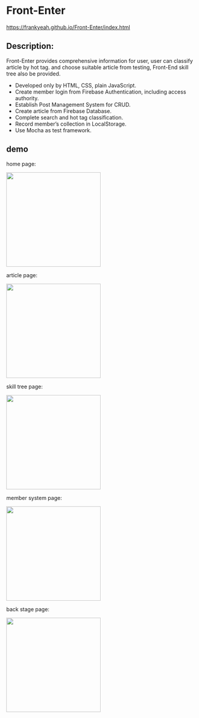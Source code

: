 # Front-Enter  

https://frankyeah.github.io/Front-Enter/index.html

## Description:
Front-Enter provides comprehensive information for user, user can classify article by hot tag.
and choose suitable article from testing, Front-End skill tree also be provided. 

- Developed only by HTML, CSS, plain JavaScript.
- Create member login from Firebase Authentication, including access authority.
- Establish Post Management System for CRUD.
- Create article from Firebase Database.
- Complete search and hot tag classification. 
- Record member’s collection in LocalStorage. 
- Use Mocha as test framework.

## demo

 home page:

<img src='https://i.imgur.com/5yWDU4a.gif' width='250px' />

 article page:

<img src='https://i.imgur.com/Huagnmc.gif' width='250px' />

 skill tree page:

<img src='https://i.imgur.com/Yi4eDhW.gif' width='250px' />

 member system page:

<img src='https://i.imgur.com/sSdXiRG.gif' width='250px' />

back stage page:

<img src='https://i.imgur.com/S5TrVMJ.gif' width='250px' />
